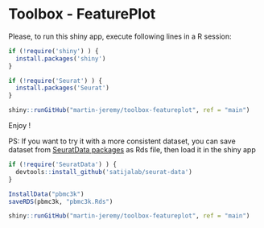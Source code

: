 # Toolbox - FeaturePlot

Please, to run this shiny app, execute following lines in a R session:

```R
if (!require('shiny') ) {
  install.packages('shiny')
}

if (!require('Seurat') ) {
  install.packages('Seurat')
}

shiny::runGitHub("martin-jeremy/toolbox-featureplot", ref = "main")
```

Enjoy !

PS: If you want to try it with a more consistent dataset, you can save dataset from [SeuratData packages]() as Rds file, then load it in the shiny app

```R
if (!require('SeuratData') ) {
  devtools::install_github('satijalab/seurat-data')
}

InstallData("pbmc3k")
saveRDS(pbmc3k, "pbmc3k.Rds")

shiny::runGitHub("martin-jeremy/toolbox-featureplot", ref = "main")
```

